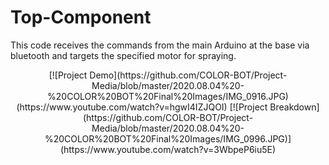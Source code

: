 # Top-Component
This code receives the commands from the main Arduino at the base via bluetooth and targets the specified motor for spraying.

<div align="center">
  [![Project Demo](https://github.com/COLOR-BOT/Project-Media/blob/master/2020.08.04%20-%20COLOR%20BOT%20Final%20Images/IMG_0916.JPG)(https://www.youtube.com/watch?v=hgwI4IZJQOI)
  [![Project Breakdown](https://github.com/COLOR-BOT/Project-Media/blob/master/2020.08.04%20-%20COLOR%20BOT%20Final%20Images/IMG_0996.JPG)](https://www.youtube.com/watch?v=3WbpeP6iu5E)
</div>

